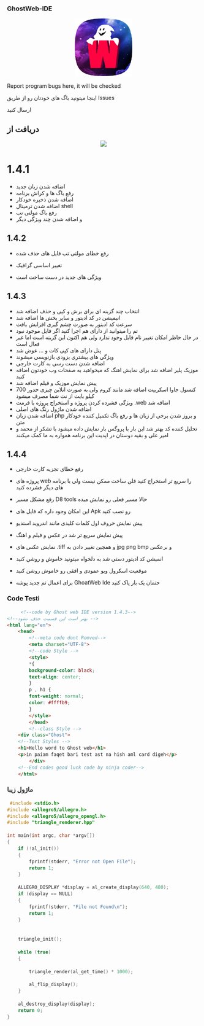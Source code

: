 ### GhostWeb-IDE
<p align="center">
<a href="https://rubika.ir/pro_Team_25"><img src="https://raw.githubusercontent.com/Arashvscode/GhostWeb_IDE/main/icon-512.png" width="150" high="150"/>
</a>
</p>

Report program bugs here, it will be checked


اینجا میتونید باگ های خودتان رو از طریق Issues

ارسال کنید


## دریافت از
<p align="center">
<a href="https://myket.ir/app/Ninja.coder.Ghostemane.code?utm_source=search-ads-gift&utm_medium=cpc"><img src="https://myket.ir/core/images/logo/get-en.png" width="200"/> </a>
</p>

# 1.4.1

- اضافه شدن زبان جدید
- رفع باگ ها و کراش برنامه
- اضافه شدن ذخیره خودکار
- اضافه شدن ترمینال shell
- رفع باگ مولتی تب
- و اضافه شدن چند ویژگی دیگر


## 1.4.2

- رفع خطای مولتی تب فایل های حذف شده


- تغییر اساسی گرافیک

- ویژگی های جدید در دست ساخت است


## 1.4.3

- انتخاب چند گزینه ای برای برش و کپی و حذف اضافه شد
- انیمیشن در کد ادیتور و سایر بخش ها اضافه شد
- سرعت کد ادیتور به صورت چشم گیری افزایش یافت
- تم را میتوانید از دارای هم اجرا کنید اگر فایل موجود نبود
- در حال حاظر امکان تغییر نام فایل وجود ندارد ولی هم اکنون این گزینه است اما غیر فعال است
- پنل دارای های کپی کات و ... عوض شد
- ویژگی های بیشتری بزودی بازنویسی میشوند
- اضافه شدن دست رسی به کارت خارجی
- موزیک پلیر اضافه شد برای نمایش اهنگ که میخواهید به صفحات وب خودتون اضافه کنید
- پیش نمایش موزیک و فیلم اضافه شد
- کنسول جاوا اسکریپت اضافه شد مانند کروم ولی به صورت انلاین چیزی حدور 700 کیلو بایت از نت شما مصرف میشود
- ویژگی فشرده کردن پروژه و استخراج پروژه با فرمت .web اضافه شد
- اضافه شدن ماژول رنگ های اصلی
- اضافه شدن زبان php و بروز شدن برخی از زبان ها و رفع باگ تکمیل کننده خودکار متن
- تحلیل کننده کد بهتر شد این بار با پروگس بار نمایش داده میشود
 با تشکر از محمد و امیر علی و بقیه دوستان در اپدیت این برنامه همواره به ما کمک میکنند 


## 1.4.4

- رفع خطای تجزیه کارت خارجی
- پروژه های web  را سریع تر استخراج کنید فلن ساخت ممکن نیست ولی با برنامه های دیگر فشرده کنید

- رفع مشکل مسیر D8 tools حالا مسیر فعلی رو نمایش میده
- این امکان وجود داره که فایل های Apk رو نصب کنید
- پیش نمایش حروف اول کلمات کلیدی مانند اندروید استدیو
- پیش نمایش سریع تر شد در عکس و فیلم و اهنگ
- نمایش عکس های .tiff و همچین تغییر دادن به jpg png bmp و برعکس
- انمیشن کد ادیتور دستی شد به دلخواه میتونید خاموش و روشن کنید 
- موقعیت اسکرول ویو عمودی و افقی رو خاموش روشن کنید
- برای اعمال تم جدید پوشه GhoatWeb Ide حتمان یک بار پاک کنید
### Code Testi 

``` html
     <!--code by Ghost web IDE version 1.4.3-->
<!--بهتر است این قسمت حذف نشود -->
<html lang="en">
	<head>
		<!--meta code dont Romved-->
		<meta charset="UTF-8">
		<!--code Style -->
		<style>
		*{
		background-color: black;
		text-align: center;
		}
		p , h1 {
		font-weight: normal;
		color: #ffffb9;
		}
		</style>
		</head>
		<!--class Style -->
	<div class="Ghost">
	<!--Text Styles -->
	<h1>Hello word to Ghost web</h1>
	<p>in paiam faqet bari test ast na hish aml card digeh</p>
		</div>
	<!--End codes good luck code by ninja coder-->
	</html>


```
### ماژول زیبا
```cpp
 #include <stdio.h>
#include <allegro5/allegro.h>
#include <allegro5/allegro_opengl.h>
#include "triangle_renderer.hpp"

int main(int argc, char *argv[])
{
	if (!al_init())
	{
		fprintf(stderr, "Error not Open File");
		return 1;
	}

	ALLEGRO_DISPLAY *display = al_create_display(640, 480);
	if (display == NULL)
	{
		fprintf(stderr, "File not Found\n");
		return 1;
	}

	
	triangle_init();

	while (true)
	{
		
		triangle_render(al_get_time() * 1000);
		
		al_flip_display();
	}

	al_destroy_display(display);
	return 0;
}
```
